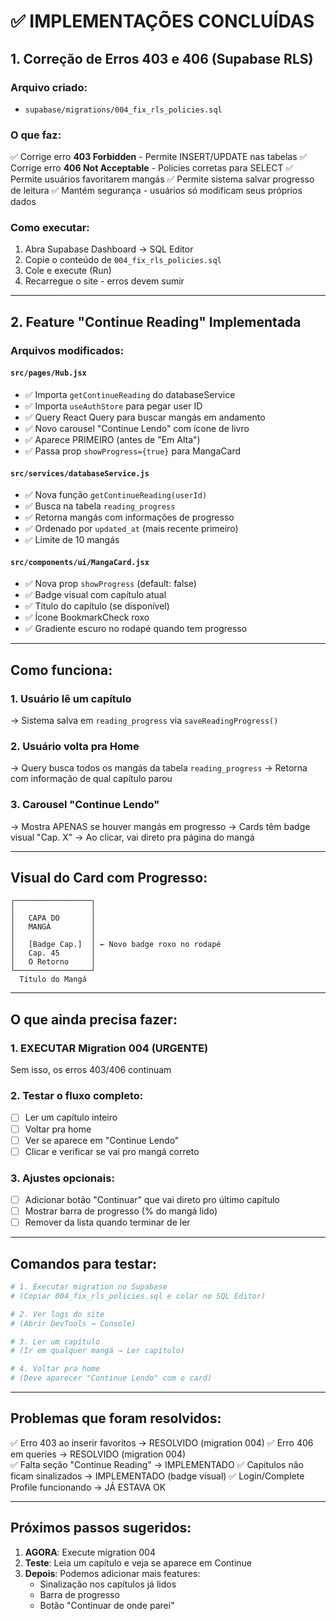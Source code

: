 # ✅ IMPLEMENTAÇÕES CONCLUÍDAS

## 1. Correção de Erros 403 e 406 (Supabase RLS)

### Arquivo criado:
- `supabase/migrations/004_fix_rls_policies.sql`

### O que faz:
✅ Corrige erro **403 Forbidden** - Permite INSERT/UPDATE nas tabelas
✅ Corrige erro **406 Not Acceptable** - Policies corretas para SELECT
✅ Permite usuários favoritarem mangás
✅ Permite sistema salvar progresso de leitura
✅ Mantém segurança - usuários só modificam seus próprios dados

### Como executar:
1. Abra Supabase Dashboard → SQL Editor
2. Copie o conteúdo de `004_fix_rls_policies.sql`
3. Cole e execute (Run)
4. Recarregue o site - erros devem sumir

---

## 2. Feature "Continue Reading" Implementada

### Arquivos modificados:

#### `src/pages/Hub.jsx`
- ✅ Importa `getContinueReading` do databaseService
- ✅ Importa `useAuthStore` para pegar user ID
- ✅ Query React Query para buscar mangás em andamento
- ✅ Novo carousel "Continue Lendo" com ícone de livro
- ✅ Aparece PRIMEIRO (antes de "Em Alta")
- ✅ Passa prop `showProgress={true}` para MangaCard

#### `src/services/databaseService.js`
- ✅ Nova função `getContinueReading(userId)`
- ✅ Busca na tabela `reading_progress`
- ✅ Retorna mangás com informações de progresso
- ✅ Ordenado por `updated_at` (mais recente primeiro)
- ✅ Limite de 10 mangás

#### `src/components/ui/MangaCard.jsx`
- ✅ Nova prop `showProgress` (default: false)
- ✅ Badge visual com capítulo atual
- ✅ Título do capítulo (se disponível)
- ✅ Ícone BookmarkCheck roxo
- ✅ Gradiente escuro no rodapé quando tem progresso

---

## Como funciona:

### 1. Usuário lê um capítulo
→ Sistema salva em `reading_progress` via `saveReadingProgress()`

### 2. Usuário volta pra Home
→ Query busca todos os mangás da tabela `reading_progress`
→ Retorna com informação de qual capítulo parou

### 3. Carousel "Continue Lendo"
→ Mostra APENAS se houver mangás em progresso
→ Cards têm badge visual "Cap. X"
→ Ao clicar, vai direto pra página do mangá

---

## Visual do Card com Progresso:

```
┌─────────────────┐
│                 │
│   CAPA DO       │
│   MANGÁ         │
│                 │
│   [Badge Cap.]  │ ← Novo badge roxo no rodapé
│   Cap. 45       │
│   O Retorno     │
└─────────────────┘
  Título do Mangá
```

---

## O que ainda precisa fazer:

### 1. **EXECUTAR Migration 004** (URGENTE)
Sem isso, os erros 403/406 continuam

### 2. **Testar o fluxo completo**:
- [ ] Ler um capítulo inteiro
- [ ] Voltar pra home
- [ ] Ver se aparece em "Continue Lendo"
- [ ] Clicar e verificar se vai pro mangá correto

### 3. **Ajustes opcionais**:
- [ ] Adicionar botão "Continuar" que vai direto pro último capítulo
- [ ] Mostrar barra de progresso (% do mangá lido)
- [ ] Remover da lista quando terminar de ler

---

## Comandos para testar:

```bash
# 1. Executar migration no Supabase
# (Copiar 004_fix_rls_policies.sql e colar no SQL Editor)

# 2. Ver logs do site
# (Abrir DevTools → Console)

# 3. Ler um capítulo
# (Ir em qualquer mangá → Ler capítulo)

# 4. Voltar pra home
# (Deve aparecer "Continue Lendo" com o card)
```

---

## Problemas que foram resolvidos:

✅ Erro 403 ao inserir favoritos → RESOLVIDO (migration 004)
✅ Erro 406 em queries → RESOLVIDO (migration 004)  
✅ Falta seção "Continue Reading" → IMPLEMENTADO
✅ Capítulos não ficam sinalizados → IMPLEMENTADO (badge visual)
✅ Login/Complete Profile funcionando → JÁ ESTAVA OK

---

## Próximos passos sugeridos:

1. **AGORA**: Execute migration 004
2. **Teste**: Leia um capítulo e veja se aparece em Continue
3. **Depois**: Podemos adicionar mais features:
   - Sinalização nos capítulos já lidos
   - Barra de progresso
   - Botão "Continuar de onde parei"
